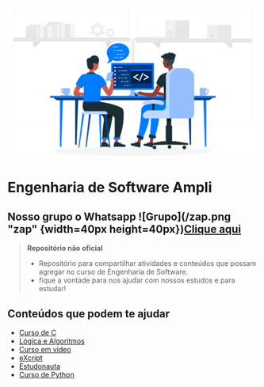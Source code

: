 ![Engenharia de Software](/capa.png)

# Engenharia de Software Ampli

## Nosso grupo o Whatsapp ![Grupo](/zap.png "zap" {width=40px height=40px})[Clique aqui](<https://chat.whatsapp.com/GHEIZQZeZ9v5cqfe2BVdff>)

> **Repositório não oficial**
>
> - Repositório para compartilhar atividades e conteúdos que possam agregar no curso de Engenharia de Software.
> - fique a vontade para nos ajudar com nossos estudos e para estudar!
>
## Conteúdos que podem te ajudar

- [Curso de C](https://youtube.com/playlist?list=PLqJK4Oyr5WSjjEQCKkX6oXFORZX7ro3DA)
- [Lógica e Algoritmos](https://www.udemy.com/course/curso-algoritmos-logica-de-programacao/)
- [Curso em vídeo](https://www.youtube.com/c/CursoemV%C3%ADdeo)
- [eXcript](https://www.youtube.com/watch?v=FH7YrE0RjWE&list=PLesCEcYj003SwVdufCQM5FIbrOd0GG1M4)
- [Estudonauta](https://www.estudonauta.com/)
- [Curso de Python](https://www.youtube.com/watch?v=S9uPNppGsGo&list=PLvE-ZAFRgX8hnECDn1v9HNTI71veL3oW0)
